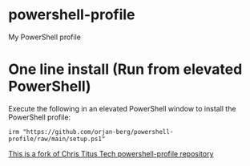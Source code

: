 # powershell-profile
My PowerShell profile

# One line install (Run from elevated PowerShell)
Execute the following in an elevated PowerShell window to install the PowerShell profile:

`irm "https://github.com/orjan-berg/powershell-profile/raw/main/setup.ps1"`


[This is a fork of Chris Titus Tech powershell-profile repository](https://github.com/ChrisTitusTech/powershell-profile)